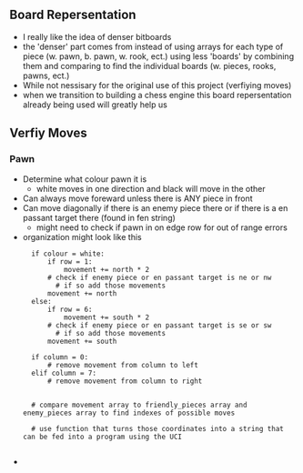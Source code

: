 ## Board Repersentation

- I really like the idea of denser bitboards
- the 'denser' part comes from instead of using arrays for each type of piece (w. pawn, b. pawn, w. rook, ect.) using less 'boards' by combining them and comparing to find the individual boards (w. pieces, rooks, pawns, ect.)
- While not nessisary for the original use of this project (verfiying moves)
- when we transition to building a chess engine this board repersentation already being used will greatly help us

## Verfiy Moves

### Pawn
- Determine what colour pawn it is
  - white moves in one direction and black will move in the other
- Can always move foreward unless there is ANY piece in front
- Can move diagonally if there is an enemy piece there or if there is a en passant target there (found in fen string)
  - might need to check if pawn in on edge row for out of range errors
- organization might look like this
  ```
    if colour = white:
        if row = 1:
            movement += north * 2
        # check if enemy piece or en passant target is ne or nw
          # if so add those movements
        movement += north
    else:
        if row = 6:
            movement += south * 2
        # check if enemy piece or en passant target is se or sw
          # if so add those movements
        movement += south

    if column = 0:
        # remove movement from column to left
    elif column = 7:
        # remove movement from column to right

    
    # compare movement array to friendly_pieces array and enemy_pieces array to find indexes of possible moves

    # use function that turns those coordinates into a string that can be fed into a program using the UCI
 
 - 
